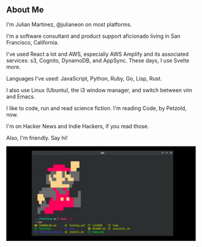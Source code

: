 ## About Me

I'm Julian Martinez, @julianeon on most platforms.

I'm a software consultant and product support aficionado living in San Francisco, California.

I've used React a lot and AWS, especially AWS Amplify and its associated services: s3, Cognito, DynamoDB, and AppSync. These days, I use Svelte more. 

Languages I've used: JavaScript, Python, Ruby, Go, Lisp, Rust.

I also use Linux (Ubuntu), the i3 window manager, and switch between vim and Emacs.

I like to code, run and read science fiction. I'm reading Code, by Petzold, now. 

I'm on Hacker News and Indie Hackers, if you read those. 

Also, I'm friendly. Say hi!

![mario in the terminal](mario.webp)



